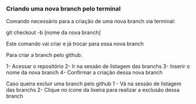 ### Criando uma nova branch pelo terminal

Comando necessário para a criação de uma nova branch via terminal:

git checkout -b [nome da nova branch]

Este comando vai criar e já trocar para essa nova branch

Para criar a branch pelo github:

1- Acessar o repositório 
2- Ir na sessão de listagem das branchs
3- Inserir o nome da nova branch
4- Confirmar a criação dessa nova branch

Caso queira excluir uma branch pelo github
1 - Vá na sessão de listagem das branchs
2- Clique no icone da lixeira para realizar a exclusão dessa branch

